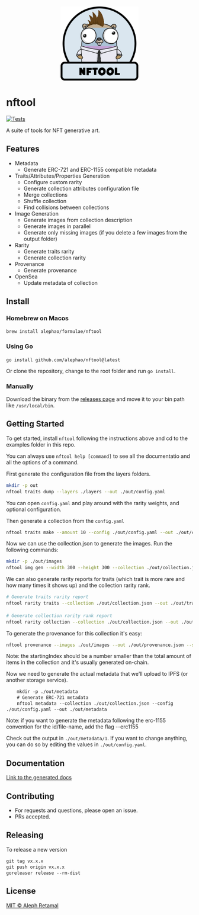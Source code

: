 <p align="center">
  <img src="assets/logo.png" height="200" />
</p>

# nftool
[![Tests](https://github.com/alephao/nftool/actions/workflows/test.yml/badge.svg)](https://github.com/alephao/nftool/actions/workflows/test.yml)

A suite of tools for NFT generative art.

## Features

* Metadata
   * Generate ERC-721 and ERC-1155 compatible metadata
* Traits/Attributes/Properties Generation
   * Configure custom rarity
   * Generate collection attributes configuration file
   * Merge collections
   * Shuffle collection
   * Find collisions between collections
* Image Generation
   * Generate images from collection description
   * Generate images in parallel
   * Generate only missing images (if you delete a few images from the output folder)
* Rarity
   * Generate traits rarity
   * Generate collection rarity
* Provenance
   * Generate provenance
* OpenSea
   * Update metadata of collection

## Install

### Homebrew on Macos

`brew install alephao/formulae/nftool`

### Using Go

`go install github.com/alephao/nftool@latest`

Or clone the repository, change to the root folder and run `go install`.

### Manually

Download the binary from the [releases page](https://github.com/alephao/nftool/releases) and move it to your bin path like `/usr/local/bin`.

## Getting Started

To get started, install `nftool` following the instructions above and cd to the examples folder in this repo.

You can always use `nftool help [command]` to see all the documentatio and all the options of a command.

First generate the configuration file from the layers folders.

```sh
mkdir -p out
nftool traits dump --layers ./layers --out ./out/config.yaml
```

You can open `config.yaml` and play around with the rarity weights, and optional configuration.

Then generate a collection from the `config.yaml`

```sh
nftool traits make --amount 10 --config ./out/config.yaml --out ./out/collection.json
```

Now we can use the collection.json to generate the images. Run the following commands:

```sh
mkdir -p ./out/images
nftool img gen --width 300 --height 300 --collection ./out/collection.json --config ./out/config.yaml --out ./out/images
```

We can also generate rarity reports for traits (which trait is more rare and how many times it shows up) and the collection rarity rank.

```sh
# Generate traits rarity report
nftool rarity traits --collection ./out/collection.json --out ./out/traits_rarity.json

# Generate collection rarity rank report
nftool rarity collection --collection ./out/collection.json --out ./out/collection_rarity.json
```

To generate the provenance for this collection it's easy:

```sh
nftool provenance --images ./out/images --out ./out/provenance.json --startingIndex 2
```

Note: the startingIndex should be a number smaller than the total amount of items in the collection and it's usually generated on-chain.

Now we need to generate the actual metadata that we'll upload to IPFS (or another storage service).

```
	mkdir -p ./out/metadata
	# Generate ERC-721 metadata
	nftool metadata --collection ./out/collection.json --config ./out/config.yaml --out ./out/metadata
```

Note: if you want to generate the metadata following the erc-1155 convention for the id/file-name, add the flag --erc1155

Check out the output in `./out/metadata/1`. If you want to change anything, you can do so by editing the values in `./out/config.yaml`.

## Documentation

[Link to the generated docs](./docs/docs.md)

## Contributing

* For requests and questions, please open an issue.
* PRs accepted.

## Releasing

To release a new version

```
git tag vx.x.x
git push origin vx.x.x
goreleaser release --rm-dist  
```

## License

[MIT © Aleph Retamal](LICENSE)